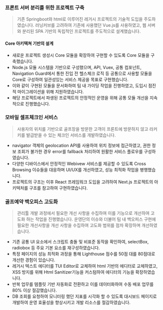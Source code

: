 ### 프론트 서버 분리를 위한 프로젝트 구축
> 기존 Springboot와 html로 이루어진 레거시 프로젝트의 기술적 도입을 주도하였습니다. 러닝커브를 고려하여 기존에 사용했던 Vue.js를 사용하였고, 웹 서버와 분리된 SPA 기반의 독립적인 프로젝트를 주도적으로 설계했습니다.

#### Core 아키텍쳐 기반의 설계 
- 새로운 프로젝트 생성시 Core 모듈을 확장하여 구현할 수 있도록 Core 모듈을 구축했습니다. 
- Node.js 모듈 시스템을 기반으로 구성했으며, API, Vuex, 공통 컴포넌트, Navigation Guard에서 통한 진입 전 헬스체크 로직 등 공통으로 사용할 모듈을 Core로 구성하여 일관성있는 서비스 제공을 목표로 구현했습니다.
- 이와 같이 구현된 모듈을 문서화하여 팀 내 가이딩 작업을 진행하였고, 도입시 점진적 마이그레이션을 위해 지원하였습니다.
- 해당 프로젝트에서 파생된 프로젝트의 안정적인 운영을 위해 공통 모듈 개선을 지속적으로 진행했습니다.

### 모바일 셀프체크인 서비스
> 사용자의 위치를 기반으로 골프장을 방문한 고객이 프론트에 방문하지 않고 라커키를 발급받을 수 있는 체크인 서비스를 개발하였습니다. 
- navigator 객체의 geolocation API를 사용하여 위치 정보에 접근하였고, 권한 정보 조회가 불가한 경우 error를 fallback 처리하여 원활한 서비스 플로우를 구성하였습니다. 
- 다양한 디바이스에서 안정적인 Webivew 서비스를 제공할 수 있도록 Cross Browsing 이슈들을 대응하며 UI/UX를 개선하였고, 성능 최적화 작업을 병행했습니다.
- 프로젝트의 구조는 이후 React 프레임워크 도입을 고려하여 Next.js 프로젝트의 아키텍처를 구조를 참고하여 구현하였습니다.


### 골프예약 백오피스 고도화
> 관리툴 개발 과정에서 필요한 개선 사항을 수집하여 이를 기능으로 개선하여 고도화 하는 작업을 진행했습니다. 운영단의 이슈와 더불어 팀 내 백오피스 구현에 필요한 개선사항을 개선 사항을 수집하여 고도화 범위를 점차 확장하며 개선하였습니다.

- 기존 공통 UI 요소에서 스크립트 충돌 및 비표준 동작을 확인하여, selectBox, radiobox 등 주요 기본 요소를 재구성하였습니다.
- 특정 페이지의 성능 최적화 과정을 통해 Lighthouse 점수를 50점 대를 80점대로 개선한 경험이 있습니다. 
- 레거시 텍스트 에디터를 TUI Editor로 교체하여 html 기반의 에디터로 교체하였고, XSS 방지를 위해 Html Sanitizer기능을 커스텀하여 에디터의 기능을 확장하였습니다.
- 반복 업무를 템플릿 기반 자동화로 전환하고 이를 데이터화하여 수동 배포 업무를 80% 이상 절감했습니다.
- DB 조회를 요청하여 모니터링 했던 지표를 시각화 할 수 있도록 대시보드 페이지로 개발하여 운영 효율성을 향상시키고 개발 리소스를 절감하였습니다.